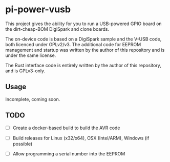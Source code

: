 # pi-power-vusb

This project gives the ability for you to run a USB-powered GPIO board on the dirt-cheap-BOM DigiSpark and
clone boards.

The on-device code is based on a DigiSpark sample and the V-USB code, both licenced under GPLv2/v3. The additional
code for EEPROM management and startup was written by the author of this repository and is under the same license.

The Rust interface code is entirely written by the author of this repository, and is GPLv3-only.

## Usage

Incomplete, coming soon.

## TODO

- [ ] Create a docker-based build to build the AVR code
- [ ] Build releases for Linux (x32/x64), OSX (Intel/ARM), Windows (if possible)
- [ ] Allow programming a serial number into the EEPROM

